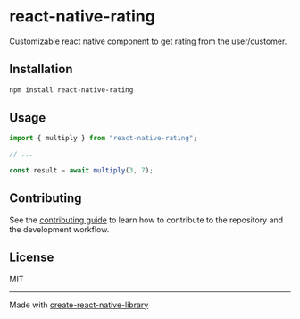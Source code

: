 # react-native-rating
Customizable react native component to get rating from the user/customer. 
## Installation

```sh
npm install react-native-rating
```

## Usage

```js
import { multiply } from "react-native-rating";

// ...

const result = await multiply(3, 7);
```

## Contributing

See the [contributing guide](CONTRIBUTING.md) to learn how to contribute to the repository and the development workflow.

## License

MIT

---

Made with [create-react-native-library](https://github.com/callstack/react-native-builder-bob)

